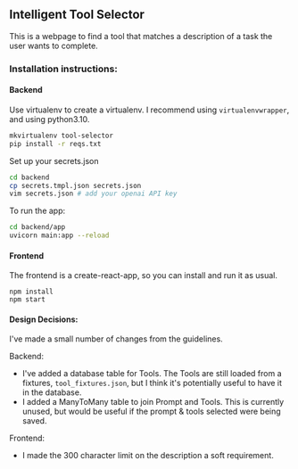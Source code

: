 
## Intelligent Tool Selector

This is a webpage to find a tool that matches a description of a task the user wants to complete.

### Installation instructions:

#### Backend

Use virtualenv to create a virtualenv. I recommend using `virtualenvwrapper`, and using python3.10.

```sh
mkvirtualenv tool-selector
pip install -r reqs.txt
```

Set up your secrets.json
```sh
cd backend
cp secrets.tmpl.json secrets.json
vim secrets.json # add your openai API key
```

To run the app:

```sh
cd backend/app
uvicorn main:app --reload
```

#### Frontend

The frontend is a create-react-app, so you can install and run it as usual.

```
npm install
npm start
```

#### Design Decisions:

I've made a small number of changes from the guidelines.

Backend:
- I've added a database table for Tools. The Tools are still loaded from a fixtures, `tool_fixtures.json`, but I think it's potentially useful to have it in the database.
- I added a ManyToMany table to join Prompt and Tools. This is currently unused, but would be useful if the prompt & tools selected were being saved.

Frontend:
- I made the 300 character limit on the description a soft requirement.
